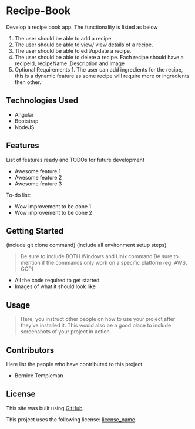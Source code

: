 # Recipe-Book
Develop a recipe book app. 
The functionality is listed as below 
1. The user should be able to add a recipe. 
2. The user should be able to view/ view details of a recipe. 
3. The user should be able to edit/update a recipe. 
4. The user should be able to delete a recipe. Each recipe should have a recipeId, recipeName ,Description and Image
5. Optional Requirements 1. The user can add ingredients for the recipe, this is a dynamic feature as some recipe will require more or ingredients then other.

## Technologies Used
- Angular
- Bootstrap
- NodeJS

## Features

List of features ready and TODOs for future development
- Awesome feature 1
- Awesome feature 2
- Awesome feature 3

To-do list:
- Wow improvement to be done 1
- Wow improvement to be done 2

## Getting Started
(include git clone command) (include all environment setup steps)

> Be sure to include BOTH Windows and Unix command
> Be sure to mention if the commands only work on a specific platform (eg. AWS, GCP)

- All the code required to get started
- Images of what it should look like

## Usage
> Here, you instruct other people on how to use your project after they’ve installed it. 
> This would also be a good place to include screenshots of your project in action.

## Contributors
Here list the people who have contributed to this project. 
- Bernice Templeman

## License
This site was built using [GitHub](https://docs.github.com/en/github/writing-on-github/getting-started-with-writing-and-formatting-on-github/basic-writing-and-formatting-syntax#links).

This project uses the following license: [license_name](https://github.com/bernicetempleman/PROJECT-NAME).
